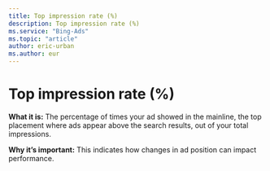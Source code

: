 ```yaml
---
title: Top impression rate (%)
description: Top impression rate (%)
ms.service: "Bing-Ads"
ms.topic: "article"
author: eric-urban
ms.author: eur
---
```


# Top impression rate (%)

**What it is:**   The percentage of times your ad showed in the mainline, the top placement where ads appear above the search results, out of your total impressions.

**Why it’s important:**   This indicates how changes in ad position can impact performance.


